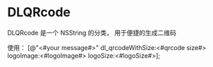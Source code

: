 # DLQRcode

DLQRcode 是一个 NSString 的分类， 用于便捷的生成二维码

使用：
[@"<#your message#>" dl_qrcodeWithSize:<#qrcode size#> logoImage:<#logoImage#> logoSize:<#logoSize#>];

